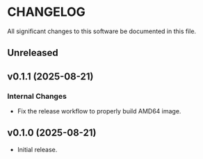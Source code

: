 # CHANGELOG

All significant changes to this software be documented in this file.

## Unreleased

## v0.1.1 (2025-08-21)

### Internal Changes

* Fix the release workflow to properly build AMD64 image.

## v0.1.0 (2025-08-21)

* Initial release.
